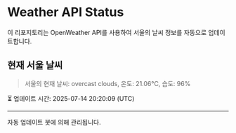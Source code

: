 
# Weather API Status

이 리포지토리는 OpenWeather API를 사용하여 서울의 날씨 정보를 자동으로 업데이트합니다.

## 현재 서울 날씨
> 서울의 현재 날씨: overcast clouds, 온도: 21.06°C, 습도: 96%

⏳ 업데이트 시간: 2025-07-14 20:20:09 (UTC)

---
자동 업데이트 봇에 의해 관리됩니다.
